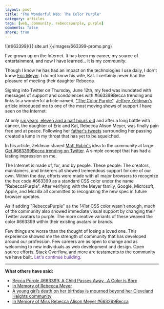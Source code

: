 ```yaml
---
layout: post
title: "The Wonderful Web: The Color Purple"
category: articles
tags: [web, community, rebeccapurple, purple]
comments: false
share: true
---
```


![#663399]({{ site.url }}/images/663399-promo.png)

I've grown up on the Internet. It has been my career, my source of entertainment, and now I have learned... it is my *community*.

Though I know he has had an impact on the technologies I use daily, I don't know [Eric Meyer](https://twitter.com/meyerweb/). I do not know his wife, Kat. I certainly never had the pleasure of meeting their daughter Rebecca. 

Signing into Twitter on Thursday, June 12th, my feed was inundated with messages of support and condolences with #663399Becca trending and links to a wonderful article named, ["The Color Purple"](http://www.zeldman.com/2014/06/10/the-color-purple/). [Jeffrey Zeldman's](https://twitter.com/zeldman) article introduced me to one of the most moving shows of support I have seen on the Internet.

At only [six years, eleven and a half hours old](https://twitter.com/meyerweb/statuses/475423495178838016) and after a long battle with cancer, the daughter of Eric and Kat, Rebecca Alison Meyer, was finally pain free and at peace. Following her [father's tweets](https://twitter.com/meyerweb/) surrounding her passing created a lump in my throat that has yet to be squelched. 

In his article, Zeldman shared [Matt Robin's](https://twitter.com/mattrobin140s) idea to the community at large: [Get #663399Becca trending on Twitter](https://twitter.com/mattrobin140s/statuses/476109575532601344). A simple concept that has had a lasting impression on me.

The Internet is made of, for, and by people. These people: The creators, maintainers, and tinkerers all showed tremendous support for one of our own. Within the day, efforts were made with all major browsers to recognize the hex code #663399 as a standard CSS color under the name "RebeccaPurple". After verifying with the Meyer family, Google, Microsoft, Apple, and Mozilla all committed to recognizing the new spec in future browser updates. 

As if adding "RebeccaPurple" as the 141st CSS color wasn't enough, much of the community also showed immediate visual support by changing their Twitter avatars to purple. The more creative variants of these weaved the color #663399 within their existing avatars or brands.

Few things are worse than the thought of losing a loved one. This experience showed me the strength of community that has developed around our profession. Few careers are as open to change and as welcoming to new individuals as web development and design. Open source efforts, Stack Overflow, and more are testaments to the community we have built. <span style="color:#663399;">Let's continue building</span>. 

<hr>

**What others have said:**

* [Becca Purple #663399: A Child Passes Away…A Color is Born](http://www.cassandraking.net/wordpressapp/becca-purple-663399-a-child-passes-away-a-color-is-born/)
* [In Memory of Rebecca Meyer](http://kottke.org/14/06/in-memory-of-rebecca-meyer)
* [A young girl’s death on her birthday is mourned beyond her Cleveland Heights community](http://www.cleveland.com/metro/index.ssf/2014/06/a_young_girls_death_on_her_bir.html)
* [In Memory of Miss Rebecca Alison Meyer #663399Becca](http://dltj.org/article/in-memory-of-rebecca-alison-meyer/)